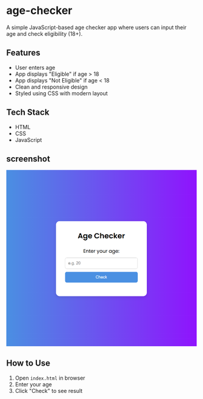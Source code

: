 # age-checker
A simple JavaScript-based age checker app where users can input their age and check eligibility (18+).

## Features
- User enters age
- App displays "Eligible" if age > 18
- App displays "Not Eligible" if age < 18
- Clean and responsive design 
- Styled using CSS with modern layout

## Tech Stack
- HTML
- CSS
- JavaScript

## screenshot
![Age checker Screenshot](age.checker/screenshot.png)

## How to Use
1. Open `index.html` in browser
2. Enter your age
3. Click "Check" to see result